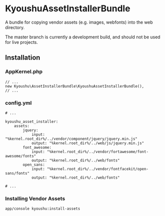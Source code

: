 # KyoushuAssetInstallerBundle

A bundle for copying vendor assets (e.g. images, webfonts) into the web directory.

The master branch is currently a development build, and should not be used for live projects.

## Installation

### AppKernel.php

    // ...
    new Kyoushu\AssetInstallerBundle\KyoushuAssetInstallerBundle(),
    // ...

### config.yml

    # ...

    kyoushu_asset_installer:
        assets:
            jquery:
                input: "%kernel.root_dir%/../vendor/component/jquery/jquery.min.js"
                output: "%kernel.root_dir%/../web/js/jquery.min.js"
            font_awesome:
                input: "%kernel.root_dir%/../vendor/fortawesome/font-awesome/fonts"
                output: "%kernel.root_dir%/../web/fonts"
            open_sans:
                input: "%kernel.root_dir%/../vendor/fontfacekit/open-sans/fonts"
                output: "%kernel.root_dir%/../web/fonts"

    # ...

### Installing Vendor Assets

    app/console kyoushu:install-assets